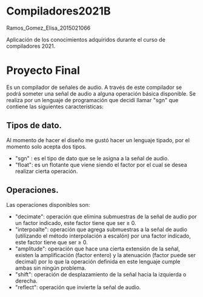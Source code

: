 # Compiladores2021B
Ramos_Gomez_Elisa_2015021066 


Aplicación de los conocimientos adquiridos durante el curso de compiladores 2021.

# Proyecto Final 

Es un compilador de señales de audio. 
   A través de este compilador se podrá someter una señal de audio a alguna operación básica disponible. Se realiza por un lenguaje de programación 
   que decidí llamar "sgn" que contiene las siguientes características: 
   ## Tipos de dato.
   Al momento de hacer el diseño me gustó hacer un lenguaje tipado, por el momento solo acepta dos tipos.
   - "sgn" : es el tipo de dato que se le asigna a la señal de audio.
   - "float": es un flotante que viene siendo el factor por el cual se desea realizar cierta operación.
        
   ## Operaciones.
   Las operaciones disponibles son:
   - "decimate": operación que elimina submuestras de la señal de audio por un factor indicado, este factor tiene que ser ≥ 0. 
   - "interpoalte": operación que agrega submuestras a la señal de audio (utilizando el método interpolación a escalón) por una factor indicado, este factor tiene que ser ≥ 0.
   - "amplitude": operación que hace una cierta extensión de la señal, existen la amplificación (factor entero) y la atenuación (factor puede ser decimal) por lo que la operación definida en este lenguaje cumple ambas sin ningún problema. 
   - "shift": operación de desplazamiento de la señal hacia la izquierda o derecha. 
   - "reflect": operación que invierte la señal de audio.
   
        
     
     
    
